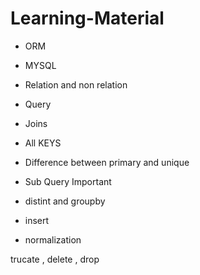 # Learning-Material

- ORM
- MYSQL
- Relation and non relation
- Query

- Joins
- All KEYS [](https://www.dotnettricks.com/learn/sqlserver/different-types-of-sql-keys)
- Difference between primary and unique
- Sub Query
  Important

- distint and groupby
- insert
- normalization

trucate , delete , drop
